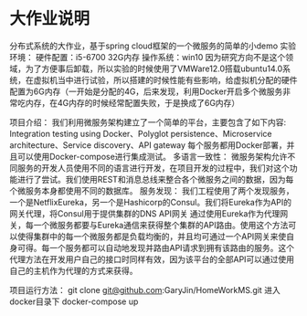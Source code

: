 # 大作业说明

分布式系统的大作业，基于spring cloud框架的一个微服务的简单的小demo
实验环境：
	硬件配置：i5-6700 32G内存
操作系统：win10 
因为研究方向不是这个领域，为了方便事后卸载，所以实验的时候使用了VMWare12.0搭载ubuntu14.0系统，在虚拟机当中进行试验，所以搭建的时候性能有些影响，给虚拟机分配的硬件配置为6G内存（一开始是分配的4G，后来发现，利用Docker开启多个微服务非常吃内存，在4G内存的时候经常配置失败，于是换成了6G内存）

项目介绍：
我们利用微服务架构建立了一个简单的平台，主要包含了如下内容: Integration testing using Docker、Polyglot persistence、Microservice architecture、Service discovery、API gateway
每个服务都用Docker部署，并且可以使用Docker-compose进行集成测试。
多语言一致性：
微服务架构允许不同服务的开发人员使用不同的语言进行开发，在项目开发的过程中，我们对这个功能进行了尝试。我们使用REST和消息总线来整合各个微服务之间的数据，因为每个微服务本身都使用不同的数据库。
服务发现：
我们工程使用了两个发现服务，一个是NetflixEureka，另一个是Hashicorp的Consul。我们将Eureka作为API的网关代理，将Consul用于提供集群的DNS
API网关
通过使用Eureka作为代理网关，每一个微服务都要与Eureka通信来获得整个集群的API路由。使用这个方法可以使得集群中的每一个微服务都是负载均衡的，并且均可通过一个API网关来使自身可得。每一个服务都可以自动地发现并路由API请求到拥有该路由的服务。这个代理方法在开发用户自己的接口时同样有效，因为该平台的全部API可以通过使用自己的主机作为代理的方式来获得。

项目运行方法：
git clone git@github.com:GaryJin/HomeWorkMS.git
进入docker目录下
docker-compose up